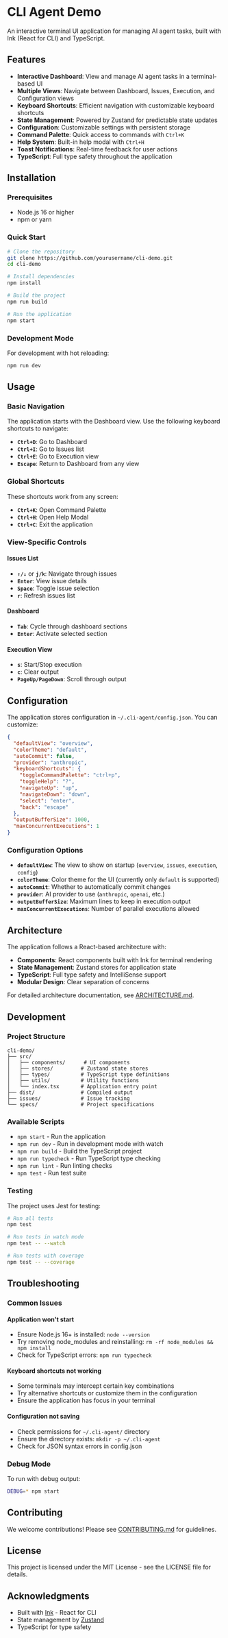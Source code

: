 # CLI Agent Demo

An interactive terminal UI application for managing AI agent tasks, built with Ink (React for CLI) and TypeScript.

## Features

- **Interactive Dashboard**: View and manage AI agent tasks in a terminal-based UI
- **Multiple Views**: Navigate between Dashboard, Issues, Execution, and Configuration views
- **Keyboard Shortcuts**: Efficient navigation with customizable keyboard shortcuts
- **State Management**: Powered by Zustand for predictable state updates
- **Configuration**: Customizable settings with persistent storage
- **Command Palette**: Quick access to commands with `Ctrl+K`
- **Help System**: Built-in help modal with `Ctrl+H`
- **Toast Notifications**: Real-time feedback for user actions
- **TypeScript**: Full type safety throughout the application

## Installation

### Prerequisites

- Node.js 16 or higher
- npm or yarn

### Quick Start

```bash
# Clone the repository
git clone https://github.com/yourusername/cli-demo.git
cd cli-demo

# Install dependencies
npm install

# Build the project
npm run build

# Run the application
npm start
```

### Development Mode

For development with hot reloading:

```bash
npm run dev
```

## Usage

### Basic Navigation

The application starts with the Dashboard view. Use the following keyboard shortcuts to navigate:

- **`Ctrl+D`**: Go to Dashboard
- **`Ctrl+I`**: Go to Issues list
- **`Ctrl+E`**: Go to Execution view
- **`Escape`**: Return to Dashboard from any view

### Global Shortcuts

These shortcuts work from any screen:

- **`Ctrl+K`**: Open Command Palette
- **`Ctrl+H`**: Open Help Modal
- **`Ctrl+C`**: Exit the application

### View-Specific Controls

#### Issues List
- **`↑/↓`** or **`j/k`**: Navigate through issues
- **`Enter`**: View issue details
- **`Space`**: Toggle issue selection
- **`r`**: Refresh issues list

#### Dashboard
- **`Tab`**: Cycle through dashboard sections
- **`Enter`**: Activate selected section

#### Execution View
- **`s`**: Start/Stop execution
- **`c`**: Clear output
- **`PageUp/PageDown`**: Scroll through output

## Configuration

The application stores configuration in `~/.cli-agent/config.json`. You can customize:

```json
{
  "defaultView": "overview",
  "colorTheme": "default",
  "autoCommit": false,
  "provider": "anthropic",
  "keyboardShortcuts": {
    "toggleCommandPalette": "ctrl+p",
    "toggleHelp": "?",
    "navigateUp": "up",
    "navigateDown": "down",
    "select": "enter",
    "back": "escape"
  },
  "outputBufferSize": 1000,
  "maxConcurrentExecutions": 1
}
```

### Configuration Options

- **`defaultView`**: The view to show on startup (`overview`, `issues`, `execution`, `config`)
- **`colorTheme`**: Color theme for the UI (currently only `default` is supported)
- **`autoCommit`**: Whether to automatically commit changes
- **`provider`**: AI provider to use (`anthropic`, `openai`, etc.)
- **`outputBufferSize`**: Maximum lines to keep in execution output
- **`maxConcurrentExecutions`**: Number of parallel executions allowed

## Architecture

The application follows a React-based architecture with:

- **Components**: React components built with Ink for terminal rendering
- **State Management**: Zustand stores for application state
- **TypeScript**: Full type safety and IntelliSense support
- **Modular Design**: Clear separation of concerns

For detailed architecture documentation, see [ARCHITECTURE.md](docs/ARCHITECTURE.md).

## Development

### Project Structure

```
cli-demo/
├── src/
│   ├── components/      # UI components
│   ├── stores/         # Zustand state stores
│   ├── types/          # TypeScript type definitions
│   ├── utils/          # Utility functions
│   └── index.tsx       # Application entry point
├── dist/               # Compiled output
├── issues/             # Issue tracking
└── specs/              # Project specifications
```

### Available Scripts

- `npm start` - Run the application
- `npm run dev` - Run in development mode with watch
- `npm run build` - Build the TypeScript project
- `npm run typecheck` - Run TypeScript type checking
- `npm run lint` - Run linting checks
- `npm test` - Run test suite

### Testing

The project uses Jest for testing:

```bash
# Run all tests
npm test

# Run tests in watch mode
npm test -- --watch

# Run tests with coverage
npm test -- --coverage
```

## Troubleshooting

### Common Issues

#### Application won't start
- Ensure Node.js 16+ is installed: `node --version`
- Try removing node_modules and reinstalling: `rm -rf node_modules && npm install`
- Check for TypeScript errors: `npm run typecheck`

#### Keyboard shortcuts not working
- Some terminals may intercept certain key combinations
- Try alternative shortcuts or customize them in the configuration
- Ensure the application has focus in your terminal

#### Configuration not saving
- Check permissions for `~/.cli-agent/` directory
- Ensure the directory exists: `mkdir -p ~/.cli-agent`
- Check for JSON syntax errors in config.json

### Debug Mode

To run with debug output:

```bash
DEBUG=* npm start
```

## Contributing

We welcome contributions! Please see [CONTRIBUTING.md](CONTRIBUTING.md) for guidelines.

## License

This project is licensed under the MIT License - see the LICENSE file for details.

## Acknowledgments

- Built with [Ink](https://github.com/vadimdemedes/ink) - React for CLI
- State management by [Zustand](https://github.com/pmndrs/zustand)
- TypeScript for type safety